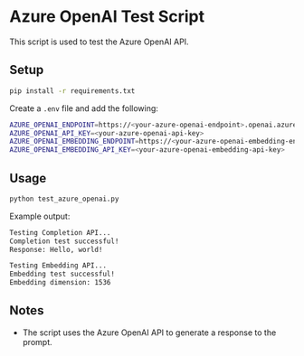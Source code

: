 # Azure OpenAI Test Script

This script is used to test the Azure OpenAI API.

## Setup

```bash
pip install -r requirements.txt
```

Create a `.env` file and add the following:

```bash
AZURE_OPENAI_ENDPOINT=https://<your-azure-openai-endpoint>.openai.azure.com
AZURE_OPENAI_API_KEY=<your-azure-openai-api-key>
AZURE_OPENAI_EMBEDDING_ENDPOINT=https://<your-azure-openai-embedding-endpoint>.openai.azure.com
AZURE_OPENAI_EMBEDDING_API_KEY=<your-azure-openai-embedding-api-key>
```

## Usage

```bash
python test_azure_openai.py
```

Example output:

```bash
Testing Completion API...
Completion test successful!
Response: Hello, world!

Testing Embedding API...
Embedding test successful!
Embedding dimension: 1536
```

## Notes

- The script uses the Azure OpenAI API to generate a response to the prompt.
